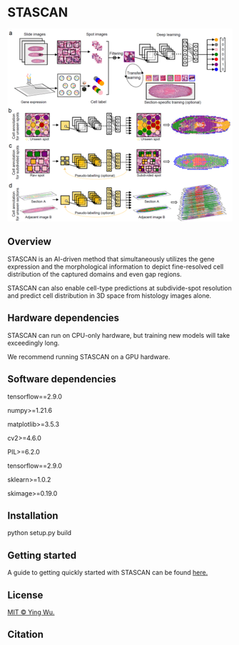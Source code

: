 # STASCAN
![](./STASCAN_overview.png)

## Overview
STASCAN is an AI-driven method that simultaneously utilizes the gene expression and the morphological information to depict fine-resolved cell distribution of the captured domains and even gap regions. 

STASCAN can also enable cell-type predictions at subdivide-spot resolution and predict cell distribution in 3D space from histology images alone. 

## Hardware dependencies
STASCAN can run on CPU-only hardware, but training new models will take exceedingly long.

We recommend running STASCAN on a GPU hardware.

## Software dependencies
tensorflow==2.9.0

numpy>=1.21.6

matplotlib>=3.5.3

cv2>=4.6.0

PIL>=6.2.0

tensorflow==2.9.0

sklearn>=1.0.2

skimage>=0.19.0

## Installation
python setup.py build

## Getting started

A guide to getting quickly started with STASCAN can be found [here.](./Demo/Demo1/demo1.ipynb)


## License
[MIT © Ying Wu.](./LICENSE.txt)

## Citation
